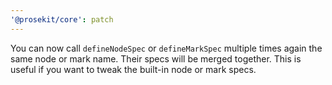 ```yaml
---
'@prosekit/core': patch
---
```


You can now call `defineNodeSpec` or `defineMarkSpec` multiple times again the same node or mark name. Their specs will be merged together. This is useful if you want to tweak the built-in node or mark specs.
